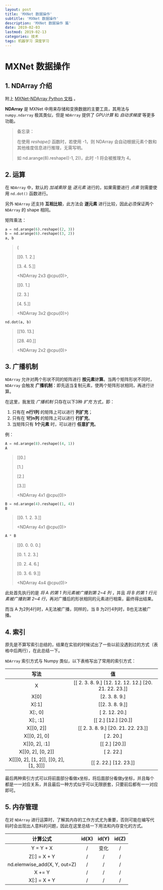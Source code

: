 ```yaml
---
layout: post
title: 'MXNet 数据操作'
subtitle: 'MXNet 数据操作'
description: 'MXNet 数据操作 篇'
date: 2019-02-03
lastmod: 2019-02-13
categories: 技术
tags: 机器学习 深度学习
---
```

# MXNet 数据操作

## 1. NDArray 介绍

附上 [MXNet-NDArray Python 文档](https://mxnet.apache.org/api/python/ndarray/ndarray.html) 。

**NDArray** 是 MXNet 中用来存储和变换数据的主要工具，其用法与 `numpy.ndarray` 极其类似，但是 `NDArray` 提供了 *GPU计算* 和 *自动求梯度* 等更多功能。

>备忘录：
>
>在使用 *reshape()* 函数时，若使用 -1，则 NDArray 会自动根据元素个数和其他维度信息进行推理，无需写明。
>
>如 nd.arange(8).reshape((-1, 2))，此时 -1 将会被推理为 4。



## 2. 运算

在 `NDArray` 中，默认的 *加减乘除* 是 *逐元素* 进行的，如果需要进行 *点乘* 则需要使用 `nd.dot()` 函数进行。

另外 `NDArray` 还支持 **互相比较**，此方法会 **逐元素** 进行比较，因此必须保证两个 `NDArray` 的 shape 相同。

矩阵乘法：

~~~python
a = nd.arange(6).reshape((2, 3))
b = nd.arange(6).reshape((3, 2))
a, b
~~~

>(
>
>[[0. 1. 2.]
>
>[3. 4. 5.]]
>
><NDArray 2x3 @cpu(0)>, 
>
>[[0. 1.]
>
>[2. 3.]
>
>[4. 5.]]
>
><NDArray 3x2 @cpu(0)>)

~~~python
nd.dot(a, b)
~~~

>[[10. 13.]
>
>[28. 40.]]
>
><NDArray 2x2 @cpu(0)>



## 3. 广播机制

`NDArray` 允许对两个形状不同的矩阵进行 **按元素计算**。当两个矩阵形状不同时，`NDArray` 会触发 **广播机制**：即先适当复制元素，使两个矩阵形状相同，再进行计算。

在这里，我发现 *广播机制* 只存在以下3种 *扩充* 方式，即：

1. 只有在 **n行1列** 的矩阵上可以进行 **列扩充**；
2. 只有在 **1行n列** 的矩阵上可以进行 **行扩充**。
3. 当矩阵只有 **1个元素** 时，可以进行 **任意扩充**。

例：

~~~python
A = nd.arange(8).reshape((4, 1))
A
~~~

>[[0.]
>
>[1.]
>
>[2.]
>
>[3.]]
>
><NDArray 4x1 @cpu(0)>

```python
B = nd.arange(4).reshape((1, 4))
B
```

>[[0. 1. 2. 3.]]
>
><NDArray 4x1 @cpu(0)>

~~~python
A * B
~~~

>[[0. 0. 0. 0.]
>
>[0. 1. 2. 3.]
>
>[0. 2. 4. 6.]
>
>[0. 3. 6. 9.]]
>
><NDArray 4x4 @cpu(0)>

此处首先执行的是 *将 A 的第 1 列元素被广播到第 2~4 列* ，并且 *将 B 的第 1 行元素被广播到第 2~4 行*，再对广播后的形状相同的元素进行相乘，最终得出结果。

而当 A 为2列4行时，A无法被广播，同样的，当 B 为2行4列时，B也无法被广播。



## 4. 索引

原先是不算写索引总结的，结果在实验的时候试出了一些以前没遇到过的方式（表格中后两行），在此总结一下。

`NDArray` 索引方式与 Numpy 类似，以下表格写出了常用的索引方式：

|                 写法                  |                          值                          |
| :-----------------------------------: | :--------------------------------------------------: |
|                   X                   | [[ 2. 3. 8. 9.] [12. 12. 12. 12.] [20. 21. 22. 23.]] |
|                 X[0]                  |                    [2. 3. 8. 9.]                     |
|                 X[:1]                 |                   [[2. 3. 8. 9.]]                    |
|                X[:, 0]                |                    [ 2. 12. 20.]                     |
|               X[:, :1]                |                 [[ 2.] [12.] [20.]]                  |
|               X[[0, 2]]               |        [[ 2.  3.  8.  9.] [20. 21. 22. 23.]]         |
|             X[[0, 2], 0]              |                      [ 2. 20.]                       |
|             X[[0, 2], :1]             |                    [[ 2.] [20.]]                     |
|           X[[0, 2], [0, 2]]           |                      [ 2. 22.]                       |
| X[[[0, 2], [1, 2]], [[0, 2], [1, 3]]] |                [[ 2. 22.] [12. 23.]]                 |

最后两种索引方式可以将前面部分看做x坐标，将后面部分看做y坐标，并且每个都是一一对应关系，并且最后一种方式似乎可以无限嵌套，只要前后都有一一对应即可。



## 5. 内存管理

在对 `NDArray` 进行运算时，了解其内存的工作方式尤为重要，否则可能在编写代码时会出现出人意料的问题，因此在这里总结一下用法和内存变化的方式。

|           计算公式           | id(X) | id(Y) | id(Z) |
| :--------------------------: | :---: | :---: | :---: |
|          Y = Y + X           |   /   | 变化  |   /   |
|         Z[:] = X + Y         |   /   |   /   |   /   |
| nd.elemwise_add(X, Y, out=Z) |   /   |   /   |   /   |
|            X += Y            |   /   |   /   |   /   |
|         X[:] = X + Y         |   /   |   /   |   /   |

